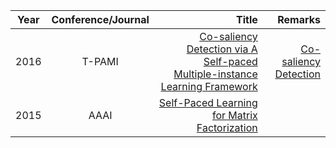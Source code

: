 | Year       | Conference/Journal       | Title  | Remarks
| ------------- |:-------------:| --------------:|------------:|
|2016			|    T-PAMI   |    [Co-saliency Detection via A Self-paced Multiple-instance Learning Framework ](https://sci-hub.tw/https://ieeexplore.ieee.org/abstract/document/7469327/)  |   [Co-saliency Detection](https://hzfu.github.io/proj_cosal_review.html)    |
|2015			|    AAAI   |    [Self-Paced Learning for Matrix Factorization](https://www.aaai.org/ocs/index.php/AAAI/AAAI15/paper/viewFile/9541/10000)  |       |
